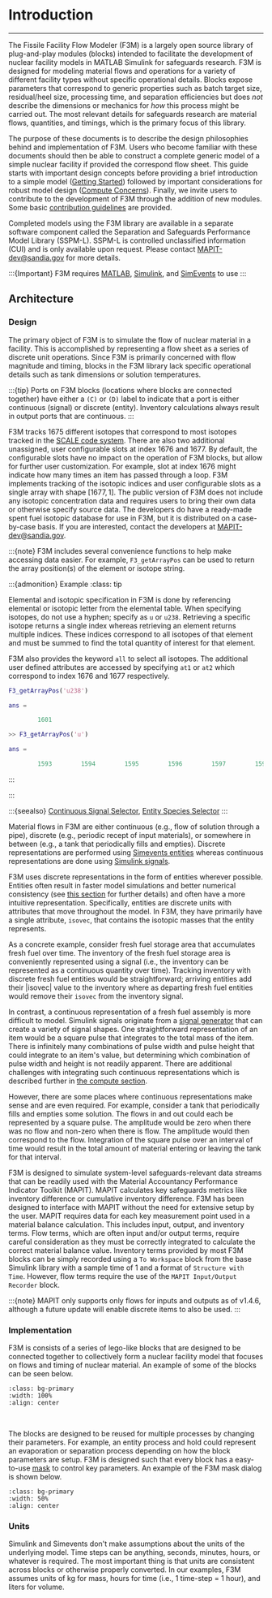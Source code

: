 # Introduction
---
The Fissile Facility Flow Modeler (F3M) is a largely open source library of plug-and-play modules (blocks) intended to facilitate the development of nuclear facility models in MATLAB Simulink for safeguards research. F3M is designed for modeling material flows and operations for a variety of different facility types without specific operational details. Blocks expose  parameters that correspond to generic properties such as batch target size, residual/heel size, processing time, and separation efficiencies but does _not_ describe the dimensions or mechanics for _how_ this process might be carried out. The most relevant details for safeguards research are material flows, quantities, and timings, which is the primary focus of this library.

The purpose of these documents is to describe the design philosophies behind and implementation of F3M. Users who become familiar with these documents should then be able to construct a complete generic model of a simple nuclear facility if provided the correspond flow sheet. This guide starts with important design concepts before providing a brief introduction to a simple model ([Getting Started](./start.md)) followed by important considerations for robust model design ([Compute Concerns](./computeconcern.md)). Finally, we invite users to contribute to the development of F3M through the addition of new modules. Some basic [contribution guidelines](./contrib.md) are provided.

Completed models using the F3M library are available in a separate software component called the Separation and Safeguards Performance Model Library (SSPM-L). SSPM-L is controlled unclassified information (CUI) and is only available upon request. Please contact [MAPIT-dev@sandia.gov](mailto:MAPIT-dev@sandia.gov) for more details.

:::{Important}
F3M requires [MATLAB](https://www.mathworks.com/products/matlab.html), [Simulink](https://www.mathworks.com/products/simulink.html), and [SimEvents](https://www.mathworks.com/products/simevents.html) to use
:::

## Architecture
### Design
The primary object of F3M is to simulate the flow of nuclear material in a facility. This is accomplished by representing a flow sheet as a series of discrete unit operations. Since F3M is primarily concerned with flow magnitude and timing, blocks in the F3M library lack specific operational details such as tank dimensions or solution temperatures. 

:::{tip}
Ports on F3M blocks (locations where blocks are connected together) have either a `(C)` or `(D)` label to indicate that a port is either continuous (signal) or discrete (entity). Inventory calculations always result in output ports that are continuous.
:::

F3M tracks 1675 different isotopes that correspond to most isotopes tracked in the [SCALE code system](https://www.ornl.gov/scale). There are also two additional unassigned, user configurable slots at index 1676 and 1677. By default, the configurable slots have no impact on the operation of F3M blocks, but allow for further user customization. For example, slot at index 1676 might indicate how many times an item has passed through a loop. F3M implements tracking of the isotopic indices and user configurable slots as a single array with shape $[1677,1]$. The public version of F3M does not include any isotopic concentration data and requires users to bring their own data or otherwise specify source data. The developers do have a ready-made spent fuel isotopic database for use in F3M, but it is distributed on a case-by-case basis. If you are interested, contact the developers at [MAPIT-dev@sandia.gov](mailto:MAPIT-dev@sandia.gov).

:::{note}
F3M includes several convenience functions to help make accessing data easier. For example, `F3_getArrayPos` can be used to return the array position(s) of the element or isotope string. 

:::{admonition} Example
:class: tip

Elemental and isotopic specification in F3M is done by referencing elemental or isotopic letter from the elemental table. When specifying isotopes, do not use a hyphen; specify as `u` or `u238`. Retrieving a specific isotope returns a single index whereas retrieving an element returns multiple indices. These indices correspond to all isotopes of that element and must be summed to find the total quantity of interest for that element.

F3M also provides the keyword `all` to select all isotopes. The additional user defined attributes are accessed by specifying `at1` or `at2` which correspond to index 1676 and 1677 respectively.


```matlab
F3_getArrayPos('u238')

ans =

        1601

>> F3_getArrayPos('u')

ans =

        1593        1594        1595        1596        1597        1598        1599        1600        1601        1602        1603        1604        1605
```
:::

:::

:::{seealso}
[Continuous Signal Selector](./common_blocks/s_select.md), [Entity Species Selector](./common_blocks/entity_s_select.md)
:::

Material flows in F3M are either continuous (e.g., flow of solution through a pipe), discrete (e.g., periodic recept of input materials), or somewhere in between (e.g., a tank that periodically fills and empties). Discrete representations are performed using [Simevents entities](https://www.mathworks.com/help/simevents/gs/role-of-entities-in-simevents-models.html) whereas continuous representations are done using [Simulink signals](https://www.mathworks.com/help/simulink/ug/signal-basics.html).


F3M uses discrete representations in the form of entities wherever possible. Entities often result in faster model simulations and better numerical consistency (see [this section](./computeconcern.md) for further details) and often have a more intuitive representation. Specifically, entities are discrete units with attributes that move throughout the model. In F3M, they have primarily have a single attribute, `isovec`,  that contains the isotopic masses that the entity represents. 

As a concrete example, consider fresh fuel storage area that accumulates fresh fuel over time. The inventory of the fresh fuel storage area is conveniently represented using a signal (i.e., the inventory can be represented as a continuous quantity over time). Tracking inventory with discrete fresh fuel entities would be straightforward; arriving entities add their |isovec| value to the inventory where as departing fresh fuel entities would remove their `isovec` from the inventory signal. 

In contrast, a continuous representation of a fresh fuel assembly is more difficult to model. Simulink signals originate from a [signal generator](https://www.mathworks.com/help/simulink/slref/signalgenerator.html) that can create a variety of signal shapes. One straightforward representation of an item would be a square pulse that integrates to the total mass of the item. There is infinitely many combinations of pulse width and pulse height that could integrate to an item's value, but determining which combination of pulse width and height is not readily apparent. There are additional challenges with integrating such continuous representations which is described further in [the compute section](./computeconcern.md). 

However, there are some places where continuous representations make sense and are even required. For example, consider a tank that periodically fills and empties some solution. The flows in and out could each be represented by a square pulse. The amplitude would be zero when there was no flow and non-zero when there is flow. The amplitude would then correspond to the flow. Integration of the square pulse over an interval of time would result in the total amount of material entering or leaving the tank for that interval.



<!-- MAPIT interafaces -->

F3M is designed to simulate system-level safeguards-relevant data streams that can be readily used with the Material Accountancy Performance Indicator Toolkit (MAPIT). MAPIT calculates key safeguards metrics like inventory difference or cumulative inventory difference. F3M has been designed to interface with MAPIT without the need for extensive setup by the user. MAPIT requires data for each key measurement point used in a material balance calculation. This includes input, output, and inventory terms. Flow terms, which are often input and/or output terms, require careful consideration as they must be correctly integrated to calculate the correct material balance value. Inventory terms provided by most F3M blocks can be simply recorded using a `To Workspace` block from the base Simulink library with a sample time of 1 and a format of `Structure with Time`. However, flow terms require the use of the `MAPIT Input/Output Recorder` block. 

:::{note}
MAPIT only supports only flows for inputs and outputs as of v1.4.6, although a future update will enable discrete items to also be used.
:::

### Implementation
F3M is consists of a series of lego-like blocks that are designed to be connected together to collectively form a nuclear facility model that focuses on flows and timing of nuclear material. An example of some of the blocks can be seen below.

<!-- This needs theme support -->
```{image} assets/F3_common_overV2Light.png
:class: bg-primary
:width: 100%
:align: center
```
<br>

The blocks are designed to be reused for multiple processes by changing their parameters. For example, an entity process and hold could represent an evaporation or separation process depending on how the block parameters are setup. F3M is designed such that every block has a easy-to-use [mask](https://www.mathworks.com/help/simulink/ug/block-masks.html) to control key parameters. An example of the F3M mask dialog is shown below.


```{image} assets/F3EX2.png
:class: bg-primary
:width: 50%
:align: center
```


### Units
Simulink and Simevents don't make assumptions about the units of the underlying model. Time steps can be anything, seconds, minutes, hours, or whatever is required. The most important thing is that units are consistent across blocks or otherwise properly converted. In our examples, F3M assumes units of kg for mass, hours for time (i.e., 1 time-step = 1 hour), and liters for volume.